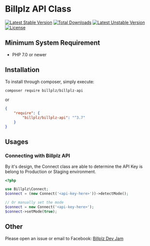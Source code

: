 # Billplz API Class
[![Latest Stable Version](https://poser.pugx.org/billplz/billplz-api/version)](https://packagist.org/packages/billplz/billplz-api)
[![Total Downloads](https://poser.pugx.org/billplz/billplz-api/downloads)](https://packagist.org/packages/billplz/billplz-api)
[![Latest Unstable Version](https://poser.pugx.org/billplz/billplz-api/v/unstable)](//packagist.org/packages/billplz/billplz-api)
[![License](https://poser.pugx.org/billplz/billplz-api/license)](https://packagist.org/packages/billplz/billplz-api)

## Minimum System Requirement
- PHP 7.0 or newer

## Installation

To install through composer, simply execute:

```bash
composer require billplz/billplz-api
```

or

```json
{
    "require": {
        "billplz/billplz-api": "^3.7"
    }
}
```

## Usages

### Connecting with Billplz API

By it's design, the Connect class are able to determine the API Key is belong to Production or Staging environment.

```php
<?php

use Billplz\Connect;
$connect = (new Connect('<api-key-here>'))->detectMode();

// Or manually set the mode
$connect = new Connect('<api-key-here>');
$connect->setMode(true);
```

## Other

Please open an issue or email to Facebook: [Billplz Dev Jam](https://www.facebook.com/groups/billplzdevjam/)
